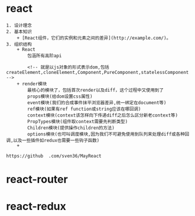 # react

    1. 设计理念
    2. 基本知识
        + [React组件，它们的实例和元素之间的差异](http://example.com/)。
    3. 组织结构
        + React
            包涵所有高阶api

            <!-- 就是以js对象的形式表示dom,包括createElement,cloneElement,Component,PureComponent,statelessComponent -->
        + render模块
            最核心的模块了，包括首次render以及diff，这个过程中又使用到了
            props模块(给dom设置css属性)
            event模块(我们的合成事件抹平浏览器差异,统一绑定在document等)
            ref模块(如果有ref function或string应该在哪回调)
            context模块(context该怎样向下传递diff之后怎么区分新老context等)
            PropTypes模块(组件取context需要先判断类型)
            Children模块(提供操作children的方法)
            options模块(也可叫调度模块,因为我们不可避免使用到队列来处理diff或各种回调,以及一些插件如redux也需要一些钩子函数)
        +

    https://github  .com/sven36/MayReact

# react-router

# react-redux
